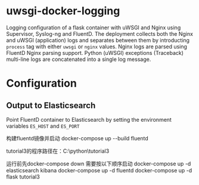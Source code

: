 # uwsgi-docker-logging
Logging configuration of a flask container with uWSGI and Nginx using Supervisor, Syslog-ng and FluentD.
The deployment collects both the Nginx and uWSGI (application) logs and separates between them by introducting `process` tag with either `uwsgi` or `nginx` values.
Nginx logs are parsed using FluentD Nginx parsing support. Python (uWSGI) exceptions (Traceback) multi-line logs are concatenated into a single log message.

# Configuration

## Output to Elasticsearch
Point FluentD container to Elasticsearch by setting the environment variables `ES_HOST` and `ES_PORT`


构建fluentd镜像并启动
docker-compose up --build fluentd

tutorial3的程序路径在：C:\python\tutorial3

运行前先docker-compose down
需要按以下顺序启动
docker-compose up -d elasticsearch kibana
docker-compose up -d fluentd
docker-compose up -d flask tutorial3
